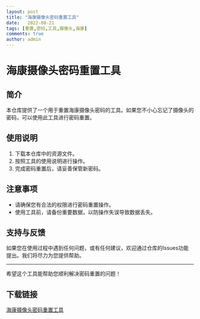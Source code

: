 ```yaml
---
layout: post
title: "海康摄像头密码重置工具"
date:   2022-08-21
tags: [重置,密码,工具,摄像头,海康]
comments: true
author: admin
---
```

# 海康摄像头密码重置工具

## 简介
本仓库提供了一个用于重置海康摄像头密码的工具。如果您不小心忘记了摄像头的密码，可以使用此工具进行密码重置。

## 使用说明
1. 下载本仓库中的资源文件。
2. 按照工具的使用说明进行操作。
3. 完成密码重置后，请妥善保管新密码。

## 注意事项
- 请确保您有合法的权限进行密码重置操作。
- 使用工具前，请备份重要数据，以防操作失误导致数据丢失。

## 支持与反馈
如果您在使用过程中遇到任何问题，或有任何建议，欢迎通过仓库的Issues功能提出。我们将尽力为您提供帮助。

---

希望这个工具能帮助您顺利解决密码重置的问题！

## 下载链接

[海康摄像头密码重置工具](https://pan.quark.cn/s/6d3e791caafe)